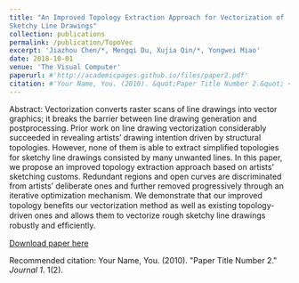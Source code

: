 ```yaml
---
title: "An Improved Topology Extraction Approach for Vectorization of
Sketchy Line Drawings"
collection: publications
permalink: /publication/TopoVec
excerpt: 'Jiazhou Chen/*, Mengqi Du, Xujia Qin/*, Yongwei Miao'
date: 2018-10-01
venue: 'The Visual Computer'
paperurl: #'http://academicpages.github.io/files/paper2.pdf'
citation: #'Your Name, You. (2010). &quot;Paper Title Number 2.&quot; <i>Journal 1</i>. 1(2).'
---
```


Abstract: Vectorization converts raster scans of line drawings into vector graphics; it breaks the barrier between line drawing generation and postprocessing. Prior work on line drawing vectorization considerably succeeded in revealing artists’ drawing intention driven by structural topologies. However, none of them is able to extract simpliﬁed topologies for sketchy line drawings consisted by many unwanted lines. In this paper, we propose an improved topology extraction approach based on artists’ sketching customs. Redundant regions and open curves are discriminated from artists’ deliberate ones and further removed progressively through an iterative optimization mechanism. We demonstrate that our improved topology beneﬁts our vectorization method as well as existing topology-driven ones and allows them to vectorize rough sketchy line drawings robustly and efﬁciently.

[Download paper here](http://academicpages.github.io/files/paper2.pdf)

Recommended citation: Your Name, You. (2010). "Paper Title Number 2." <i>Journal 1</i>. 1(2).